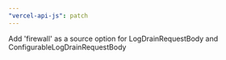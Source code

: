 ```yaml
---
"vercel-api-js": patch
---
```


Add 'firewall' as a source option for LogDrainRequestBody and ConfigurableLogDrainRequestBody